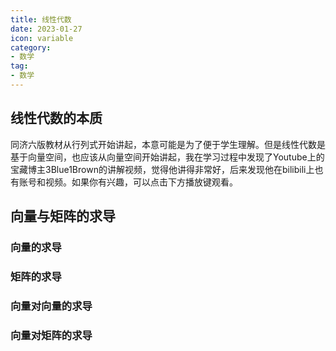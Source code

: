 ```yaml
---
title: 线性代数
date: 2023-01-27
icon: variable
category:
- 数学
tag:
- 数学
---
```


## 线性代数的本质

同济六版教材从行列式开始讲起，本意可能是为了便于学生理解。但是线性代数是基于向量空间，也应该从向量空间开始讲起，我在学习过程中发现了Youtube上的宝藏博主3Blue1Brown的讲解视频，觉得他讲得非常好，后来发现他在bilibili上也有账号和视频。如果你有兴趣，可以点击下方播放键观看。



<BiliBili bvid="BV1ys411472E" />







## 向量与矩阵的求导

### 向量的求导



### 矩阵的求导



### 向量对向量的求导



### 向量对矩阵的求导




